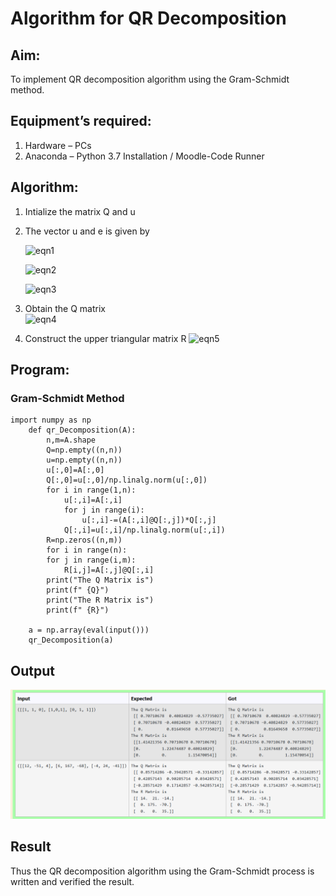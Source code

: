 # Algorithm for QR Decomposition
## Aim:
To implement QR decomposition algorithm using the Gram-Schmidt method.
## Equipment’s required:
1.	Hardware – PCs
2.	Anaconda – Python 3.7 Installation / Moodle-Code Runner
## Algorithm:
1.	Intialize the matrix Q and u
2.	The vector u and e is given by

    ![eqn1](./ex4.jpg)

    ![eqn2](./ex6.jpg)

    ![eqn3](./ex3.jpg)

3.	Obtain the Q matrix   
    ![eqn4](./ex1.jpg)
4.	Construct the upper triangular matrix R
    ![eqn5](./ex2.jpg)



## Program:
### Gram-Schmidt Method
    import numpy as np
        def qr_Decomposition(A):
            n,m=A.shape
            Q=np.empty((n,n))
            u=np.empty((n,n))
            u[:,0]=A[:,0]
            Q[:,0]=u[:,0]/np.linalg.norm(u[:,0])
            for i in range(1,n):
                u[:,i]=A[:,i]
                for j in range(i):
                    u[:,i]-=(A[:,i]@Q[:,j])*Q[:,j]
                Q[:,i]=u[:,i]/np.linalg.norm(u[:,i])
            R=np.zeros((n,m))
            for i in range(n):
            for j in range(i,m):
                R[i,j]=A[:,j]@Q[:,i]
            print("The Q Matrix is")
            print(f" {Q}")
            print("The R Matrix is")
            print(f" {R}")

        a = np.array(eval(input()))
        qr_Decomposition(a)

## Output
![alt text](<Screenshot 2024-12-23 213048.png>)

## Result
Thus the QR decomposition algorithm using the Gram-Schmidt process is written and verified the result.